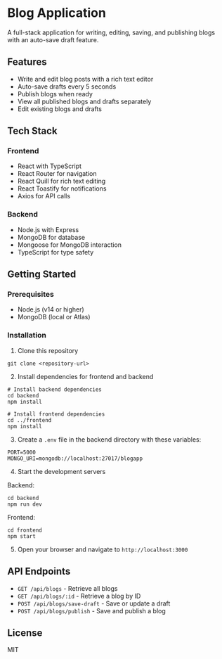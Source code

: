 # Blog Application

A full-stack application for writing, editing, saving, and publishing blogs with an auto-save draft feature.

## Features

- Write and edit blog posts with a rich text editor
- Auto-save drafts every 5 seconds
- Publish blogs when ready
- View all published blogs and drafts separately
- Edit existing blogs and drafts

## Tech Stack

### Frontend
- React with TypeScript
- React Router for navigation
- React Quill for rich text editing
- React Toastify for notifications
- Axios for API calls

### Backend
- Node.js with Express
- MongoDB for database
- Mongoose for MongoDB interaction
- TypeScript for type safety

## Getting Started

### Prerequisites
- Node.js (v14 or higher)
- MongoDB (local or Atlas)

### Installation

1. Clone this repository
```
git clone <repository-url>
```

2. Install dependencies for frontend and backend
```
# Install backend dependencies
cd backend
npm install

# Install frontend dependencies
cd ../frontend
npm install
```

3. Create a `.env` file in the backend directory with these variables:
```
PORT=5000
MONGO_URI=mongodb://localhost:27017/blogapp
```

4. Start the development servers

Backend:
```
cd backend
npm run dev
```

Frontend:
```
cd frontend
npm start
```

5. Open your browser and navigate to `http://localhost:3000`

## API Endpoints

- `GET /api/blogs` - Retrieve all blogs
- `GET /api/blogs/:id` - Retrieve a blog by ID
- `POST /api/blogs/save-draft` - Save or update a draft
- `POST /api/blogs/publish` - Save and publish a blog

## License

MIT 